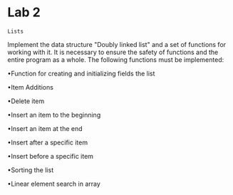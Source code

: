 # Lab 2
	Lists

Implement the data structure "Doubly linked list" and a set of functions for working with it.
It is necessary to ensure the safety of functions and the entire program as a whole.
The following functions must be implemented:


•Function for creating and initializing fields the list

•Item Additions

•Delete item

•Insert an item to the beginning

•Insert an item at the end

•Insert after a specific item

•Insert before a specific item

•Sorting the list

•Linear element search in array
